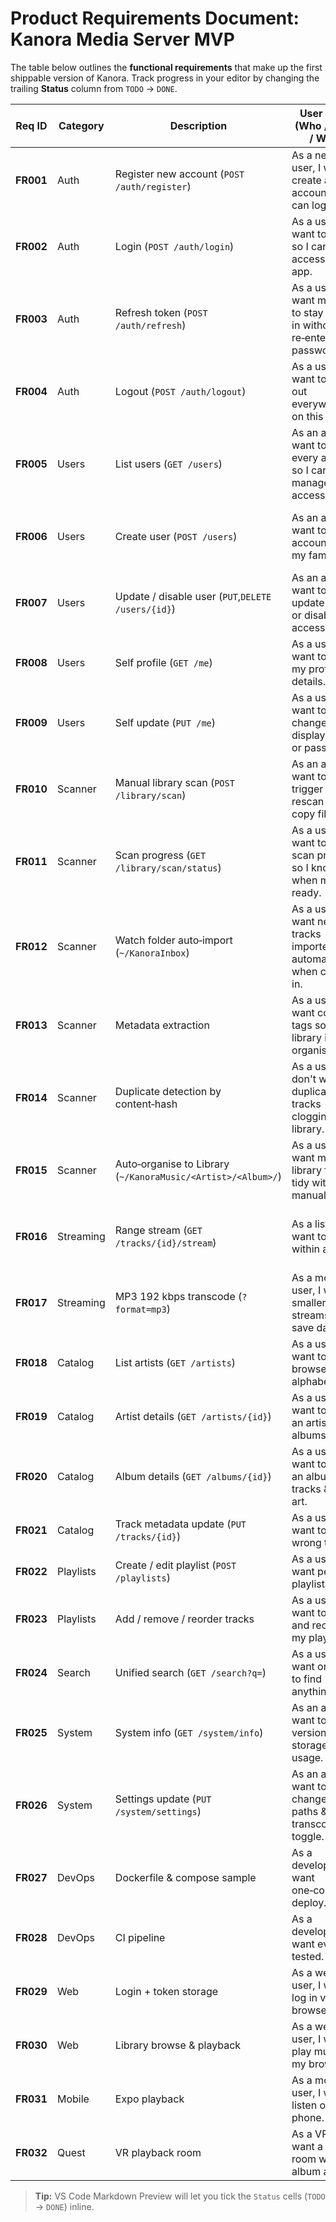 # **Product Requirements Document: Kanora Media Server MVP**

The table below outlines the **functional requirements** that make up the first shippable version of Kanora.  Track progress in your editor by changing the trailing **Status** column from `TODO` → `DONE`.

| Req ID    | Category  | Description                                                  | User Story (Who / What / Why)                                            | Expected Behavior / Acceptance Criteria                                    | Status |
| --------- | --------- | ------------------------------------------------------------ | ------------------------------------------------------------------------ | -------------------------------------------------------------------------- | ------ |
| **FR001** | Auth      | Register new account (`POST /auth/register`)                 | As a new user, I want to create an account so I can log in.              | Validates email & strong password, returns token pair + profile.           | TODO   |
| **FR002** | Auth      | Login (`POST /auth/login`)                                   | As a user, I want to log in so I can access the app.                     | Accepts email/password, returns valid JWT access & refresh tokens.         | TODO   |
| **FR003** | Auth      | Refresh token (`POST /auth/refresh`)                         | As a user, I want my app to stay logged in without re‑entering password. | Supply refresh token → new access+refresh pair. Refresh token jti rotated. | TODO   |
| **FR004** | Auth      | Logout (`POST /auth/logout`)                                 | As a user, I want to log out everywhere on this device.                  | Refresh token revoked in DB; subsequent refresh attempts fail with 401.    | TODO   |
| **FR005** | Users     | List users (`GET /users`)                                    | As an admin, I want to see every account so I can manage access.         | Returns paginated list; requires ADMIN role.                               | TODO   |
| **FR006** | Users     | Create user (`POST /users`)                                  | As an admin, I want to add accounts for my family.                       | Creates user with role USER by default; email uniqueness enforced.         | TODO   |
| **FR007** | Users     | Update / disable user (`PUT`,`DELETE /users/{id}`)           | As an admin, I want to update roles or disable access.                   | Changes saved; disabled user cannot log in; soft‑delete flag stored.       | TODO   |
| **FR008** | Users     | Self profile (`GET /me`)                                     | As a user, I want to view my profile details.                            | Returns current account fields.                                            | TODO   |
| **FR009** | Users     | Self update (`PUT /me`)                                      | As a user, I want to change my display name or password.                 | Validates fields; forces re‑login if password changed.                     | TODO   |
| **FR010** | Scanner   | Manual library scan (`POST /library/scan`)                   | As an admin, I want to trigger a full rescan after I copy files.         | Enqueues background job; returns 202 + job id.                             | TODO   |
| **FR011** | Scanner   | Scan progress (`GET /library/scan/status`)                   | As a user, I want to see scan progress so I know when music is ready.    | Returns % complete, current filename, error count.                         | TODO   |
| **FR012** | Scanner   | Watch folder auto‑import (`~/KanoraInbox`)                   | As a user, I want new tracks imported automatically when copied in.      | FS watcher debounces 3 s, queues imports, persists across restarts.        | TODO   |
| **FR013** | Scanner   | Metadata extraction                                          | As a user, I want correct tags so my library is organised.               | Reads ID3/FLAC tags with music‑metadata; missing tags set to "Unknown".    | TODO   |
| **FR014** | Scanner   | Duplicate detection by content‑hash                          | As a user, I don't want duplicate tracks clogging the library.           | SHA‑256 dedup; duplicates logged and skipped.                              | TODO   |
| **FR015** | Scanner   | Auto‑organise to Library (`~/KanoraMusic/<Artist>/<Album>/`) | As a user, I want my library folders tidy without manual work.           | Moves/renames files after successful import; configurable on/off.          | TODO   |
| **FR016** | Streaming | Range stream (`GET /tracks/{id}/stream`)                     | As a listener, I want to seek within a track.                            | Responds with 206 Partial Content & correct Content‑Range headers.         | TODO   |
| **FR017** | Streaming | MP3 192 kbps transcode (`?format=mp3`)                       | As a mobile user, I want smaller streams to save data.                   | On‑the‑fly ffmpeg transcode when format param present.                     | TODO   |
| **FR018** | Catalog   | List artists (`GET /artists`)                                | As a user, I want to browse artists alphabetically.                      | Paginated list; supports `?q` search, `?sort=name`.                        | TODO   |
| **FR019** | Catalog   | Artist details (`GET /artists/{id}`)                         | As a user, I want to see an artist's albums.                             | Returns artist meta + album list.                                          | TODO   |
| **FR020** | Catalog   | Album details (`GET /albums/{id}`)                           | As a user, I want to view an album's tracks & cover art.                 | Returns album meta + ordered track list + artwork URL.                     | TODO   |
| **FR021** | Catalog   | Track metadata update (`PUT /tracks/{id}`)                   | As a user, I want to fix wrong tags.                                     | Saves new tags to DB and optionally renames file.                          | TODO   |
| **FR022** | Playlists | Create / edit playlist (`POST /playlists`)                   | As a user, I want personal playlists.                                    | Saves playlist with ownerId; order preserved.                              | TODO   |
| **FR023** | Playlists | Add / remove / reorder tracks                                | As a user, I want to curate and reorder my playlist.                     | Endpoints add/remove track IDs & reorder array.                            | TODO   |
| **FR024** | Search    | Unified search (`GET /search?q=`)                            | As a user, I want one box to find anything.                              | Returns mixed result set (artists, albums, tracks, playlists).             | TODO   |
| **FR025** | System    | System info (`GET /system/info`)                             | As an admin, I want to check version & storage usage.                    | Returns JSON with version, uptime, DB counts, disk stats.                  | TODO   |
| **FR026** | System    | Settings update (`PUT /system/settings`)                     | As an admin, I want to change music paths & transcode toggle.            | Validates paths exist; restarts scanner if changed.                        | TODO   |
| **FR027** | DevOps    | Dockerfile & compose sample                                  | As a developer, I want one‑command deploy.                               | `docker compose up` starts server ready to scan.                           | TODO   |
| **FR028** | DevOps    | CI pipeline                                                  | As a developer, I want every PR tested.                                  | GitHub Actions: test, lint, build Docker image.                            | TODO   |
| **FR029** | Web       | Login + token storage                                        | As a web user, I want to log in via browser.                             | Next.js app stores tokens in secure (http‑only) cookies.                   | TODO   |
| **FR030** | Web       | Library browse & playback                                    | As a web user, I want to play music in my browser.                       | Axios calls API, HTML5 audio streams & shows cover art.                    | TODO   |
| **FR031** | Mobile    | Expo playback                                                | As a mobile user, I want to listen on my phone.                          | React Native app plays stream via AVPlayer/ExoPlayer.                      | TODO   |
| **FR032** | Quest     | VR playback room                                             | As a VR user, I want a virtual room with album art.                      | Basic Three.js mesh with controls mapped to stream.                        | TODO   |

> **Tip:** VS Code Markdown Preview will let you tick the `Status` cells (`TODO` → `DONE`) inline.